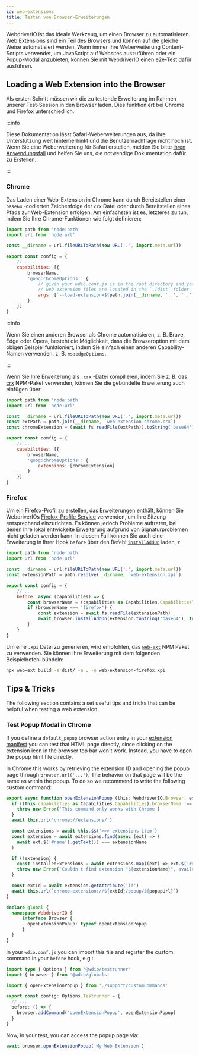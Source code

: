 ```yaml
---
id: web-extensions
title: Testen von Browser-Erweiterungen
---
```


WebdriverIO ist das ideale Werkzeug, um einen Browser zu automatisieren. Web Extensions sind ein Teil des Browsers und können auf die gleiche Weise automatisiert werden. Wann immer Ihre Weberweiterung Content-Scripts verwendet, um JavaScript auf Websites auszuführen oder ein Popup-Modal anzubieten, können Sie mit WebdriverIO einen e2e-Test dafür ausführen.

## Loading a Web Extension into the Browser

Als ersten Schritt müssen wir die zu testende Erweiterung im Rahmen unserer Test-Session in den Browser laden. Dies funktioniert bei Chrome und Firefox unterschiedlich.

:::info

Diese Dokumentation lässt Safari-Weberweiterungen aus, da ihre Unterstützung weit hinterherhinkt und die Benutzernachfrage nicht hoch ist. Wenn Sie eine Weberweiterung für Safari erstellen, melden Sie bitte [ihren Anwendungsfall](https://github.com/webdriverio/webdriverio/issues/new?assignees=&labels=Docs+%F0%9F%93%96%2CNeeds+Triaging+%E2%8F%B3&template=documentation.yml&title=%5B%F0%9F%93%96+Docs%5D%3A+%3Ctitle%3E) und helfen Sie uns, die notwendige Dokumentation dafür zu Erstellen.

:::

### Chrome

Das Laden einer Web-Extension in Chrome kann durch Bereitstellen einer `base64` -codierten Zeichenfolge der `crx` Datei oder durch Bereitstellen eines Pfads zur Web-Extension erfolgen. Am einfachsten ist es, letzteres zu tun, indem Sie Ihre Chrome-Funktionen wie folgt definieren:

```js wdio.conf.js
import path from 'node:path'
import url from 'node:url'

const __dirname = url.fileURLToPath(new URL('.', import.meta.url))

export const config = {
    // ...
    capabilities: [{
        browserName,
        'goog:chromeOptions': {
            // given your wdio.conf.js is in the root directory and your compiled
            // web extension files are located in the `./dist` folder
            args: [`--load-extension=${path.join(__dirname, '..', '..', 'dist')}`]
        }
    }]
}
```

:::info

Wenn Sie einen anderen Browser als Chrome automatisieren, z. B. Brave, Edge oder Opera, besteht die Möglichkeit, dass die Browseroption mit dem obigen Beispiel funktioniert, indem Sie einfach einen anderen Capability-Namen verwenden, z. B. `ms:edgeOptions`.

:::

Wenn Sie Ihre Erweiterung als `.crx` -Datei kompilieren, indem Sie z. B. das [crx](https://www.npmjs.com/package/crx) NPM-Paket verwenden, können Sie die gebündelte Erweiterung auch einfügen über:

```js wdio.conf.js
import path from 'node:path'
import url from 'node:url'

const __dirname = url.fileURLToPath(new URL('.', import.meta.url))
const extPath = path.join(__dirname, `web-extension-chrome.crx`)
const chromeExtension = (await fs.readFile(extPath)).toString('base64')

export const config = {
    // ...
    capabilities: [{
        browserName,
        'goog:chromeOptions': {
            extensions: [chromeExtension]
        }
    }]
}
```

### Firefox

Um ein Firefox-Profil zu erstellen, das Erweiterungen enthält, können Sie WebdriverIOs [Firefox-Profile Service](/docs/firefox-profile-service) verwenden, um Ihre Sitzung entsprechend einzurichten. Es können jedoch Probleme auftreten, bei denen Ihre lokal entwickelte Erweiterung aufgrund von Signaturproblemen nicht geladen werden kann. In diesem Fall können Sie auch eine Erweiterung in Ihrer Hook `before` über den Befehl [`installAddOn`](/docs/api/gecko#installaddon) laden, z.

```js wdio.conf.js
import path from 'node:path'
import url from 'node:url'

const __dirname = url.fileURLToPath(new URL('.', import.meta.url))
const extensionPath = path.resolve(__dirname, `web-extension.xpi`)

export const config = {
    // ...
    before: async (capabilities) => {
        const browserName = (capabilities as Capabilities.Capabilities).browserName
        if (browserName === 'firefox') {
            const extension = await fs.readFile(extensionPath)
            await browser.installAddOn(extension.toString('base64'), true)
        }
    }
}
```

Um eine `.xpi` Datei zu generieren, wird empfohlen, das [`web-ext`](https://www.npmjs.com/package/web-ext) NPM Paket zu verwenden. Sie können Ihre Erweiterung mit dem folgenden Beispielbefehl bündeln:

```sh
npx web-ext build -s dist/ -a . -n web-extension-firefox.xpi
```

## Tips & Tricks

The following section contains a set useful tips and tricks that can be helpful when testing a web extension.

### Test Popup Modal in Chrome

If you define a `default_popup` browser action entry in your [extension manifest](https://developer.mozilla.org/en-US/docs/Mozilla/Add-ons/WebExtensions/manifest.json/browser_action) you can test that HTML page directly, since clicking on the extension icon in the browser top bar won't work. Instead, you have to open the popup html file directly.

In Chrome this works by retrieving the extension ID and opening the popup page through `browser.url('...')`. The behavior on that page will be the same as within the popup. To do so we recommend to write the following custom command:

```ts customCommand.ts
export async function openExtensionPopup (this: WebdriverIO.Browser, extensionName: string, popupUrl = 'index.html') {
  if ((this.capabilities as Capabilities.Capabilities).browserName !== 'chrome') {
    throw new Error('This command only works with Chrome')
  }
  await this.url('chrome://extensions/')

  const extensions = await this.$$('>>> extensions-item')
  const extension = await extensions.find(async (ext) => (
    await ext.$('#name').getText()) === extensionName
  )

  if (!extension) {
    const installedExtensions = await extensions.map((ext) => ext.$('#name').getText())
    throw new Error(`Couldn't find extension "${extensionName}", available installed extensions are "${installedExtensions.join('", "')}"`)
  }

  const extId = await extension.getAttribute('id')
  await this.url(`chrome-extension://${extId}/popup/${popupUrl}`)
}

declare global {
  namespace WebdriverIO {
      interface Browser {
        openExtensionPopup: typeof openExtensionPopup
      }
  }
}
```

In your `wdio.conf.js` you can import this file and register the custom command in your `before` hook, e.g.:

```ts wdio.conf.ts
import type { Options } from '@wdio/testrunner'
import { browser } from '@wdio/globals'

import { openExtensionPopup } from './support/customCommands'

export const config: Options.Testrunner = {
  // ...
  before: () => {
    browser.addCommand('openExtensionPopup', openExtensionPopup)
  }
}
```

Now, in your test, you can access the popup page via:

```ts
await browser.openExtensionPopup('My Web Extension')
```
